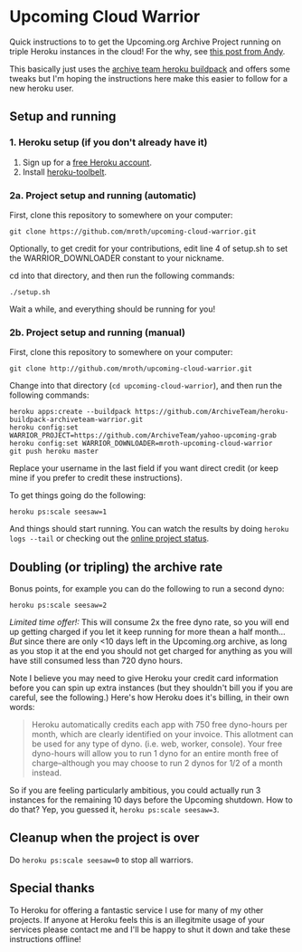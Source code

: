 # Upcoming Cloud Warrior

Quick instructions to to get the Upcoming.org Archive Project running on triple Heroku instances in the cloud!  For the why, see [this post from Andy](http://waxy.org/2013/04/how_you_can_save_upcoming/).

This basically just uses the [archive team heroku buildpack](https://github.com/ArchiveTeam/heroku-buildpack-archiveteam-warrior) and offers some tweaks but I'm hoping the instructions here make this easier to follow for a new heroku user.

## Setup and running

### 1. Heroku setup (if you don't already have it)

 1. Sign up for a [free Heroku account](https://id.heroku.com/signup).
 1. Install [heroku-toolbelt](https://toolbelt.heroku.com/).

### 2a. Project setup and running (automatic)

First, clone this repository to somewhere on your computer:

	git clone https://github.com/mroth/upcoming-cloud-warrior.git
	
Optionally, to get credit for your contributions, edit line 4 of setup.sh to set the WARRIOR_DOWNLOADER constant to your nickname.

cd into that directory, and then run the following commands:

	./setup.sh
	
Wait a while, and everything should be running for you!

### 2b. Project setup and running (manual)
First, clone this repository to somewhere on your computer:

	git clone http://github.com/mroth/upcoming-cloud-warrior.git

Change into that directory (`cd upcoming-cloud-warrior`), and then run the following commands:

	heroku apps:create --buildpack https://github.com/ArchiveTeam/heroku-buildpack-archiveteam-warrior.git
	heroku config:set WARRIOR_PROJECT=https://github.com/ArchiveTeam/yahoo-upcoming-grab
	heroku config:set WARRIOR_DOWNLOADER=mroth-upcoming-cloud-warrior
	git push heroku master

Replace your username in the last field if you want direct credit (or keep mine if you prefer to credit these instructions).

To get things going do the following:

	heroku ps:scale seesaw=1
	
And things should start running.  You can watch the results by doing `heroku logs --tail` or checking out the [online project status](http://tracker.archiveteam.org/upcoming/).



## Doubling (or tripling) the archive rate
Bonus points, for example you can do the following to run a second dyno:

	heroku ps:scale seesaw=2

*Limited time offer!:* This will consume 2x the free dyno rate, so you will end up getting charged if you let it keep running for more thean a half month…  _But_ since there are only <10 days left in the Upcoming.org archive, as long as you stop it at the end you should not get charged for anything as you will have still consumed less than 720 dyno hours.

Note I believe you may need to give Heroku your credit card information before you can spin up extra instances (but they shouldn't bill you if you are careful, see the following.) Here's how Heroku does it's billing, in their own words:

>Heroku automatically credits each app with 750 free dyno-hours per month, which are clearly identified on your invoice. This allotment can be used for any type of dyno. (i.e. web, worker, console). Your free dyno-hours will allow you to run 1 dyno for an entire month free of charge–although you may choose to run 2 dynos for 1/2 of a month instead.
	
So if you are feeling particularly ambitious, you could actually run 3 instances for the remaining 10 days before the Upcoming shutdown.  How to do that?  Yep, you guessed it, `heroku ps:scale seesaw=3`.

## Cleanup when the project is over

Do `heroku ps:scale seesaw=0` to stop all warriors.

## Special thanks
To Heroku for offering a fantastic service I use for many of my other projects.  If anyone at Heroku feels this is an illegitmite usage of your services please contact me and I'll be happy to shut it down and take these instructions offline!
